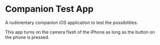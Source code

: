 # Companion Test App

A rudimentary companion iOS application to test the possibilities.

This app turns on the camera flash of the iPhone as long as the button on the phone is pressed.
